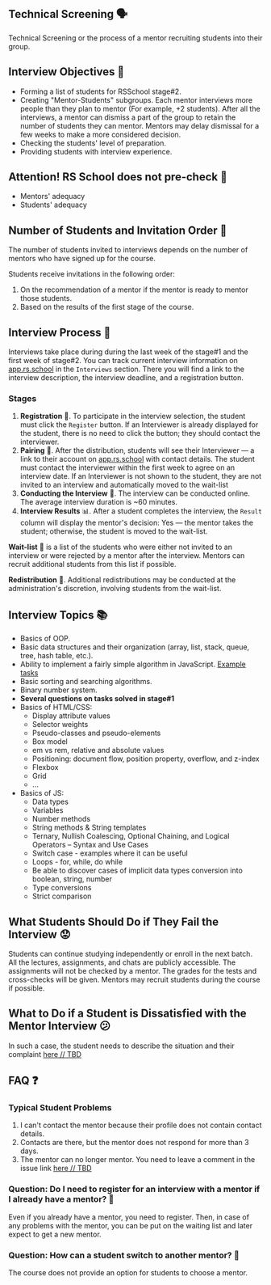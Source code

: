 ## Technical Screening 🗣️

Technical Screening or the process of a mentor recruiting students into their group.

## Interview Objectives 🎯

- Forming a list of students for RSSchool stage#2.
- Creating "Mentor-Students" subgroups.
  Each mentor interviews more people than they plan to mentor (For example, +2 students).
  After all the interviews, a mentor can dismiss a part of the group to retain the number of students they can mentor. Mentors may delay dismissal for a few weeks to make a more considered decision.
- Checking the students' level of preparation.
- Providing students with interview experience.

## Attention! RS School does not pre-check 🚫

- Mentors' adequacy
- Students' adequacy

## Number of Students and Invitation Order 📝

The number of students invited to interviews depends on the number of mentors who have signed up for the course.

Students receive invitations in the following order:

1. On the recommendation of a mentor if the mentor is ready to mentor those students.
2. Based on the results of the first stage of the course.

## Interview Process 🔄

Interviews take place during during the last week of the stage#1 and the first week of stage#2.
You can track current interview information on [app.rs.school](https://app.rs.school) in the `Interviews` section. There you will find a link to the interview description, the interview deadline, and a registration button.

### Stages

1. **Registration** 📌. To participate in the interview selection, the student must click the `Register` button. If an Interviewer is already displayed for the student, there is no need to click the button; they should contact the interviewer.
2. **Pairing** 👥. After the distribution, students will see their Interviewer — a link to their account on [app.rs.school](https://app.rs.school) with contact details. The student must contact the interviewer within the first week to agree on an interview date.
   If an Interviewer is not shown to the student, they are not invited to an interview and automatically moved to the wait-list
3. **Conducting the Interview** 💬. The interview can be conducted online. The average interview duration is ~60 minutes.
4. **Interview Results** 📊. After a student completes the interview, the `Result` column will display the mentor's decision: Yes — the mentor takes the student; otherwise, the student is moved to the wait-list.

**Wait-list** 📃 is a list of the students who were either not invited to an interview or were rejected by a mentor after the interview. Mentors can recruit additional students from this list if possible.

**Redistribution** 🔁. Additional redistributions may be conducted at the administration's discretion, involving students from the wait-list.

## Interview Topics 📚

- Basics of OOP.
- Basic data structures and their organization (array, list, stack, queue, tree, hash table, etc.).
- Ability to implement a fairly simple algorithm in JavaScript. [Example tasks](https://www.codewars.com/kata/search/javascript?q=&r[]=-7&tags=Algorithms&beta=false)
- Basic sorting and searching algorithms.
- Binary number system.
- **Several questions on tasks solved in stage#1**
- Basics of HTML/CSS:
  - Display attribute values
  - Selector weights
  - Pseudo-classes and pseudo-elements
  - Box model
  - em vs rem, relative and absolute values
  - Positioning: document flow, position property, overflow, and z-index
  - Flexbox
  - Grid
  - ...
- Basics of JS:
  - Data types
  - Variables
  - Number methods
  - String methods & String templates
  - Ternary, Nullish Coalescing, Optional Chaining, and Logical Operators – Syntax and Use Cases
  - Switch case - examples where it can be useful
  - Loops - for, while, do while
  - Be able to discover cases of implicit data types conversion into boolean, string, number
  - Type conversions
  - Strict comparison

## What Students Should Do if They Fail the Interview 😟

Students can continue studying independently or enroll in the next batch. All the lectures, assignments, and chats are publicly accessible. The assignments will not be checked by a mentor. The grades for the tests and cross-checks will be given. Mentors may recruit students during the course if possible.

## What to Do if a Student is Dissatisfied with the Mentor Interview 😕

In such a case, the student needs to describe the situation and their complaint [here // TBD]()

## FAQ ❓

### Typical Student Problems

1. I can't contact the mentor because their profile does not contain contact details.
2. Contacts are there, but the mentor does not respond for more than 3 days.
3. The mentor can no longer mentor.
   You need to leave a comment in the issue link [here // TBD]()

### Question: Do I need to register for an interview with a mentor if I already have a mentor? 🤔

Even if you already have a mentor, you need to register. Then, in case of any problems with the mentor, you can be put on the waiting list and later expect to get a new mentor.

### Question: How can a student switch to another mentor? 🔄

The course does not provide an option for students to choose a mentor.
